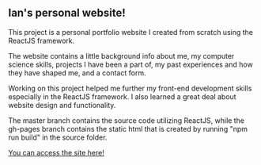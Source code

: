 ## Ian's personal website!
This project is a personal portfolio website I created from scratch using the ReactJS framework.

The website contains a little background info about me, my computer science skills, projects I
have been a part of, my past experiences and how they have shaped me, and a contact form.

Working on this project helped me further my front-end development skills especially in the 
ReactJS framework. I also learned a great deal about website design and functionality.

The master branch contains the source code utilizing ReactJS, while the gh-pages branch contains
the static html that is created by running "npm run build" in the source folder.

[You can access the site here!](https://henscheid.github.io/)

